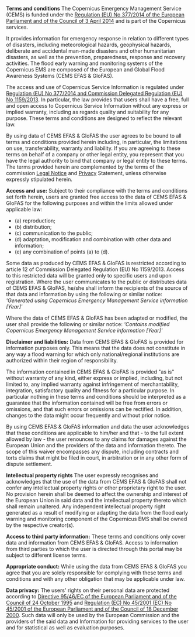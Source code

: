 **Terms and conditions**
The Copernicus Emergency Management Service (CEMS) is funded under the [Regulation (EU) No 377/2014  of the  European  Parliament  and  of  the  Council  of  3  April 2014](http://eur-lex.europa.eu/eli/reg/2014/377/oj) and is  part  of  the Copernicus services.

It provides information for emergency response in relation to different types of  disasters,  including meteorological  hazards,  geophysical  hazards,  deliberate  and  accidental man-made disasters and other humanitarian disasters, as well as the prevention, preparedness, response and  recovery activities. The  flood  early  warning  and  monitoring systems of the Copernicus EMS are composed of the European and Global Flood Awareness Systems (CEMS EFAS & GloFAS).

The access and use of Copernicus Service Information is regulated under [Regulation (EU) No 377/2014 and Commission Delegated Regulation (EU) No 1159/2013](http://eur-lex.europa.eu/eli/reg/2014/377/oj). In particular, the law provides that users shall have a free, full and open access to Copernicus Service Information without any express or implied warranty, including as regards quality and suitability for any purpose. These terms and conditions are designed to reflect the relevant law.

By using data of CEMS EFAS & GloFAS the user agrees to be bound to all terms and conditions provided herein including, in particular, the limitations on use, transferability, warranty and liability. If you are agreeing to these terms on behalf of a company or other legal entity, you represent that you have the legal authority to bind that company or legal entity to these terms. The terms provided herein are complemented by the terms of the  commission [Legal Notice](https://ec.europa.eu/info/legal-notice_en) and [Privacy](https://ec.europa.eu/info/cookies_en) Statement, unless otherwise expressly stipulated herein. 

**Access and use:**
Subject to their compliance with the terms and conditions set forth herein, users are granted free access to the data of CEMS EFAS & GloFAS for the following purposes and within the limits allowed under applicable law: 

- (a) reproduction;
- (b) distribution;
- (c\) communication to the public;
- (d) adaptation, modification and combination with other data and information;
- (e) any combination of points (a) to (d).

Some data as produced by CEMS EFAS & GloFAS is restricted according to article 12 of Commission Delegated Regulation (EU) No 1159/2013. Access to this restricted data will be granted only to specific users and upon registration. Where the user communicates to the public or distributes data of CEMS EFAS & GloFAS, he/she shall inform the recipients of the source of that data and information by using the following or similar notice:
*'Generated using Copernicus Emergency Management Service information [Year]'*

Where the data of CEMS EFAS & GloFAS has been adapted or modified, the user shall provide the following or similar notice:
*'Contains modified Copernicus Emergency Management Service information [Year]'*

**Disclaimer and liabilities:**
Data from CEMS EFAS & GloFAS is provided for information purposes only. This means that the data does not constitute in any way a flood warning for which only national/regional institutions are authorized within their region of responsibility. 

The information contained in CEMS EFAS & GloFAS is provided "as is" without warranty of any kind, either express or implied, including, but not limited to, any implied warranty against infringement of merchantability, integration, satisfactory quality and fitness for a particular purpose. In particular nothing in these terms and conditions should be interpreted as a guarantee that the information contained will be free from errors or omissions, and that such errors or omissions can be rectified. In addition, changes to the data might occur frequently and without prior notice. 

By using CEMS EFAS & GloFAS information and data the user acknowledges that these conditions are applicable to him/her and that - to the full extent allowed by law - the user renounces to any claims for damages against the European Union and the providers of the data and information thereto. The scope of this waiver encompasses any dispute, including contracts and torts claims that might be filed in court, in arbitration or in any other form of dispute settlement.

**Intellectual property rights**
The user expressly recognises and acknowledges that the use of the data from CEMS EFAS & GloFAS shall not confer any intellectual property rights or other proprietary right to the user. No provision herein shall be deemed to affect the ownership and interest of the European Union in said data and the intellectual property thereto which shall remain unaltered. Any independent intellectual property right generated as a result of modifying or adapting the data from the flood early warning and monitoring component of the Copernicus EMS shall be owned by the respective creator(s).

**Access to third party information:**
These terms and conditions only cover data and information from CEMS EFAS & GloFAS. Access to information from third parties to which the user is directed through this portal may be subject to different license terms. 

**Appropriate conduct:**
While using the data from CEMS EFAS & GloFAS you agree that you are solely responsible for complying with these terms and conditions and with any other obligation that may be applicable under law.

**Data privacy:**
The users' rights on their personal data are protected according to [Directive 95/46/EC of the European Parliament and of the Council of 24 October 1995](http://eur-lex.europa.eu/eli/dir/1995/46/oj) and [Regulation (EC) No 45/2001 (EC) No 45/2001 of the European Parliament and of the Council of 18 December 2000](http://eur-lex.europa.eu/eli/reg/2001/45/oj). Such data will only be used by the European Commission and the providers of the said data and Information for providing services to the user and for statistical as well as evaluation purposes.
